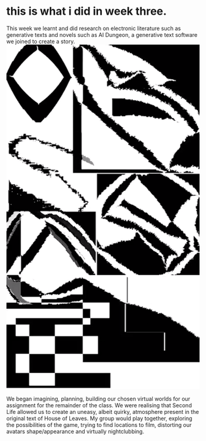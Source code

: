 # this is what i did in week three.

This week we learnt and did research on electronic literature such as generative texts and novels such as AI Dungeon, a generative text software we joined to create a story.
![](Screenshot+2020-05-27+at+16.34.51.png)

We began imagining, planning, building our chosen virtual worlds for our assignment for the remainder of the class. We were realising that Second Life allowed us to create an uneasy, albeit quirky, atmosphere present in the original text of House of Leaves. My group would play together, exploring the possibilities of the game, trying to find locations to film, distorting our avatars shape/appearance and virtually nightclubbing. 
